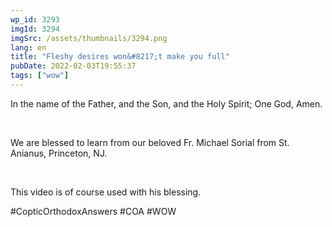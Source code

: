 ```yaml
---
wp_id: 3293
imgId: 3294
imgSrc: /assets/thumbnails/3294.png
lang: en
title: "Fleshy desires won&#8217;t make you full"
pubDate: 2022-02-03T19:55:37
tags: ["wow"]
---
```


<!-- page: 6 -->

<p>In the name of the Father, and the Son, and the Holy Spirit; One God, Amen.</p>
<p>&nbsp;</p>
<p>We are blessed to learn from our beloved Fr. Michael Sorial from St. Anianus, Princeton, NJ.</p>
<p>&nbsp;</p>
<p>This video is of course used with his blessing.</p>
<p>#CopticOrthodoxAnswers #COA #WOW</p>
